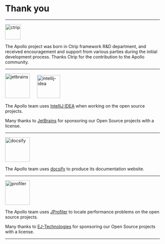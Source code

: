# Thank you 

<hr />
<img src="en/images/community/ctrip.jpeg" alt="ctrip" style="height: 50px">

The Apollo project was born in Ctrip framework R&D department, and received encouragement and support from various parties during the initial development process.
Thanks Ctrip for the contribution to the Apollo community.

<hr />
<img src="en/images/community/jetbrains.svg" alt="jetbrains" style="height: 80px; margin-right: 20px">
<img src="en/images/community/intellij-idea.svg" alt="intellij-idea" style="width: 75px" >

The Apollo team uses [IntelliJ IDEA](https://www.jetbrains.com/idea) when working on the open source projects.

Many thanks to [JetBrains](https://www.jetbrains.com/) for sponsoring our Open Source projects with a license.
<hr />

<img src="en/images/community/docsify.svg" alt="docsify" style="height: 80px">

The Apollo team uses [docsify](https://docsify.js.org/) to produce its documentation website.

<hr />
<img src="en/images/community/jprofiler.png" alt="jprofiler" style="height: 80px">

The Apollo team uses [JProfiler](https://www.ej-technologies.com/products/jprofiler/overview.html) to locate performance problems on the open source projects.

Many thanks to [EJ-Technologies](https://www.ej-technologies.com/) for sponsoring our Open Source projects with a license.
<hr />
